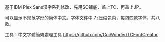 基于IBM Plex Sans汉字系列修改，先用SC铺底，盖上TC，再盖上JP。

可以显示不规范字形的简体中文。字体文件中.7z压缩包内，每包四款字体，共八款。

工具：中文字體簡繁處理工具 https://github.com/GuiWonder/TCFontCreator
